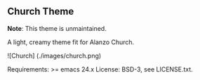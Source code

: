 Church Theme
------------

**Note**: This theme is unmaintained.

A light, creamy theme fit for Alanzo Church.

![Church] (./images/church.png)

Requirements: >= emacs 24.x
License: BSD-3, see LICENSE.txt.
